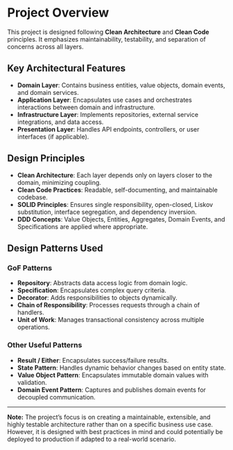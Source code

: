 # Project Overview

This project is designed following **Clean Architecture** and **Clean Code** principles. It emphasizes maintainability, testability, and separation of concerns across all layers.  

## Key Architectural Features

- **Domain Layer**: Contains business entities, value objects, domain events, and domain services.
- **Application Layer**: Encapsulates use cases and orchestrates interactions between domain and infrastructure.
- **Infrastructure Layer**: Implements repositories, external service integrations, and data access.
- **Presentation Layer**: Handles API endpoints, controllers, or user interfaces (if applicable).

## Design Principles

- **Clean Architecture**: Each layer depends only on layers closer to the domain, minimizing coupling.
- **Clean Code Practices**: Readable, self-documenting, and maintainable codebase.
- **SOLID Principles**: Ensures single responsibility, open-closed, Liskov substitution, interface segregation, and dependency inversion.
- **DDD Concepts**: Value Objects, Entities, Aggregates, Domain Events, and Specifications are applied where appropriate.

## Design Patterns Used

### GoF Patterns
- **Repository**: Abstracts data access logic from domain logic.
- **Specification**: Encapsulates complex query criteria.
- **Decorator**: Adds responsibilities to objects dynamically.
- **Chain of Responsibility**: Processes requests through a chain of handlers.
- **Unit of Work**: Manages transactional consistency across multiple operations.

### Other Useful Patterns
- **Result / Either**: Encapsulates success/failure results.
- **State Pattern**: Handles dynamic behavior changes based on entity state.
- **Value Object Pattern**: Encapsulates immutable domain values with validation.
- **Domain Event Pattern**: Captures and publishes domain events for decoupled communication.

---

**Note:** The project’s focus is on creating a maintainable, extensible, and highly testable architecture rather than on a specific business use case. However, it is designed with best practices in mind and could potentially be deployed to production if adapted to a real-world scenario.

